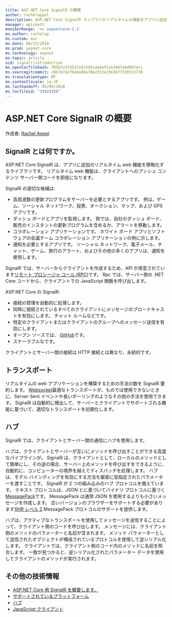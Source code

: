 ```yaml
---
title: ASP.NET Core SignalR の概要
author: rachelappel
description: ASP.NET Core SignalR ライブラリがリアルタイムの機能をアプリに追加する簡略化する方法について説明します。
manager: wpickett
monikerRange: '>= aspnetcore-2.1'
ms.author: rachelap
ms.custom: mvc
ms.date: 04/25/2018
ms.prod: aspnet-core
ms.technology: aspnet
ms.topic: article
uid: signalr/introduction
ms.openlocfilehash: f05b7cbf05372dc5d5cdadaf5a534d7a9d9bfecc
ms.sourcegitcommit: c867d7427bd4a88a78b2322e156367733b532730
ms.translationtype: MT
ms.contentlocale: ja-JP
ms.lasthandoff: 05/09/2018
ms.locfileid: "33923356"
---
```

# <a name="introduction-to-aspnet-core-signalr"></a>ASP.NET Core SignalR の概要

作成者: [Rachel Appel](https://twitter.com/rachelappel)

## <a name="what-is-signalr"></a>SignalR とは何ですか。

ASP.NET Core SignalR は、アプリに追加のリアルタイム web 機能を簡略化するライブラリです。 リアルタイム web 機能は、クライアントへのプッシュ コンテンツ サーバー側コードを即座になります。

SignalR の適切な候補は:

* 高周波数の更新プログラムをサーバーを必要とするアプリです。 例は、ゲーム、ソーシャル ネットワーク、投票、オークション、マップ、および GPS アプリです。
* ダッシュ ボードとアプリを監視します。 例では、自社のダッシュ ボード、販売のインスタントの更新プログラムを含めるか、アラートを移動します。
* コラボレーション アプリケーションです。 ホワイト ボード アプリとソフトウェアの会議チーム コラボレーション アプリケーションの例に示します。
* 通知を必要とするアプリです。 ソーシャル ネットワーク、電子メール、チャット、ゲーム、旅行のアラート、およびその他の多くのアプリは、通知を使用します。

SignalR では、サーバーからクライアントを作成するため、API が用意されています[リモート プロシージャ コール (RPC)](https://wikipedia.org/wiki/Remote_procedure_call)です。 Rpc では、サーバー側の .NET Core コードから、クライアントでの JavaScript 関数を呼び出します。

ASP.NET Core の SignalR:

* 接続の管理を自動的に処理します。
* 同時に接続されているすべてのクライアントにメッセージのブロードキャストを有効にします。 チャット ルームなどです。
* 特定のクライアントまたはクライアントのグループへのメッセージ送信を有効にします。
* オープン ソースでは、 [GitHub](https://github.com/aspnet/signalr)です。
* スケーラブルなです。

クライアントとサーバー間の接続は HTTP 接続とは異なり、永続的です。

## <a name="transports"></a>トランスポート

リアルタイムの web アプリケーションを構築するための手法の数を SignalR 要約します。 [Websocket](https://tools.ietf.org/html/rfc7118)最適なトランスポートが、ものでは使用できないときに、Server-Sent イベントや長いポーリングのようなその他の手法を使用できます。 SignalR は自動的に検出して、サーバーとクライアントでサポートされる機能に基づいて、適切なトランスポートを初期化します。

## <a name="hubs"></a>ハブ

SignalR では、クライアントとサーバー間の通信にハブを使用します。

ハブは、クライアントとサーバーが互いにメソッドを呼び出すことができる高度なパイプラインが。 SignalR は、クライアントとして、ローカルのメソッドとして簡単にし、その逆の場合、サーバー上のメソッドを呼び出すをできるように、自動的に、コンピューターの境界を越えてディスパッチを処理します。 ハブは、モデル バインディングを有効にする方法を厳密に型指定されたパラメーターを渡すことです。 SignalR が 2 つの組み込みのハブ プロトコルを備えています。 テキスト プロトコルは、JSON とに基づいてバイナリ プロトコルに基づく[MessagePack](https://msgpack.org/)です。  MessagePack は通常 JSON を使用するよりも小さいメッセージを作成します。 古いバージョンのブラウザーをサポートする必要があります[XHR レベル 2](https://caniuse.com/#feat=xhr2) MessagePack プロトコルのサポートを提供します。

ハブは、アクティブなトランスポートを使用してメッセージを送信することによって、クライアント側のコードを呼び出します。 メッセージには、クライアント側のメソッドのパラメーターと名前が含まれます。 メソッド パラメーターとして送信されたオブジェクトが構成されているプロトコルを使用して逆シリアル化します。 クライアントでは、クライアント側のコード内のメソッドに名前を照合します。 一致が見つかると、逆シリアル化されたパラメーター データを使用してクライアントのメソッドが実行されます。

## <a name="additional-resources"></a>その他の技術情報

* [ASP.NET Core 用 SignalR を概要します。](xref:signalr/get-started)
* [サポートされているプラットフォーム](xref:signalr/supported-platforms)
* [ハブ](xref:signalr/hubs)
* [JavaScript クライアント](xref:signalr/javascript-client)
